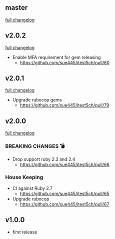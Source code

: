 ## master
[full changelog](http://github.com/sue445/itest5ch/compare/v2.0.2...master)

## v2.0.2
[full changelog](http://github.com/sue445/itest5ch/compare/v2.0.1...v2.0.2)

* Enable MFA requirement for gem releasing
  * https://github.com/sue445/itest5ch/pull/80

## v2.0.1
[full changelog](http://github.com/sue445/itest5ch/compare/v2.0.0...v2.0.1)

* Upgrade rubocop gems
  * https://github.com/sue445/itest5ch/pull/79

## v2.0.0
[full changelog](http://github.com/sue445/itest5ch/compare/v1.0.0...v2.0.0)

### BREAKING CHANGES :bomb:
* Drop support ruby 2.3 and 2.4
  * https://github.com/sue445/itest5ch/pull/66

### House Keeping
* CI against Ruby 2.7
  * https://github.com/sue445/itest5ch/pull/65
* Upgrade rubocop
  * https://github.com/sue445/itest5ch/pull/67

## v1.0.0
* first release
